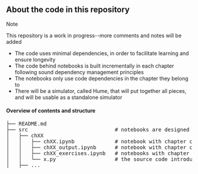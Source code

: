 ## About the code in this repository

> [!NOTE]
> This repository is a work in progress--more comments and notes will be added

* The code uses minimal dependencies, in order to facilitate learning and ensure longevity
* The code behind notebooks is built incrementally in each chapter following sound dependency management principles
* The notebooks only use code dependencies in the chapter they belong to
* There will be a simulator, called Hume, that will put together all pieces, and will be usable as a standalone simulator


#### Overview of contents and structure 


<pre>
├── README.md
├── src                            # notebooks are designed to run from the src directory
│   ├── chXX
│   │   ├── chXX.ipynb             # notebook with chapter code that can be used for experimentation
│   │   ├── chXX_output.ipynb      # notebook with chapter code that can be used for experimentation
│   │   ├── chXX_exercises.ipynb   # notebooks with chapter exercises and solutions
│   │   └── x.py                   # the source code introduced in each chapter
│   ├── ...
</pre>

